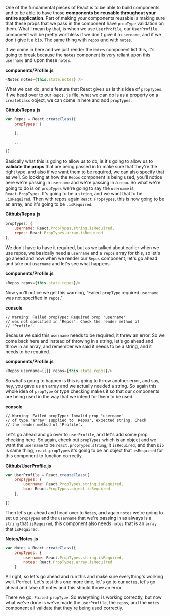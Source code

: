 One of the fundamental pieces of React is to be able to build components and to be able to have those **components be reusable throughout your entire application**. Part of making your components reusable is making sure that these props that we pass in the component have `propType` validation on them. What I mean by that, is when we use `UserProfile`, our `UserProfile` component will be pretty worthless if we don't give it a `username`, and if we don't give it a `bio`. The same thing with `repos` and with `notes`.

If we come in here and we just render the `Notes` component list this, it's going to break because the `Notes` component is very reliant upon this `username` and upon these `notes`. 

**components/Profile.js**
``` javascript
<Notes notes={this.state.notes} />
```
What we can do, and a feature that React gives us is this idea of `propTypes`. If we head over to our `Repos.js` file, what we can do is as a property on a `createClass` object, we can come in here and add `propTypes`.

**Github/Repos.js**
``` javascript
var Repos = React.createClass({
	propTypes: {

	},

	...

)}
```
Basically what this is going to allow us to do, is it's going to allow us to **validate the props** that are being passed in to make sure that they're the right type, and also if we want them to be required, we can also specify that as well. So looking at how the `Repos` component is being used, you'll notice here we're passing in `username` and we're passing in a `repo`. So what we're going to do is on `propTypes` we're going to say the `username` is `React.PropTypes`. It's going to be a `string`, and we want that to be `.isRequired`. Then with repos again `React.PropTypes`, this is now going to be an array, and it's going to be `.isRequired`. 

**Github/Repos.js**
``` javascript
propTypes: {
	username: React.PropTypes.string.isRequired,
	repos: React.PropTypes.array.isRequired
},
```
We don't have to have it required, but as we talked about earlier when we use repos, we basically need a `username` and a `repos` array for this, so let's go ahead and now when we render our `Repos` component, let's go ahead and take out `username` and let's see what happens. 

**components/Profile.js**
``` javascript	
<Repos repos={this.state.repos}/> 
```

Now you'll notice we get this warning, "Failed `propType` required `username` was not specified in `repos`."

**console**
```
// Warning: Failed propType: Required prop 'username'
// was not specified in 'Repos'. Check the render method of 
// 'Profile'.
```
Because we said this `username` needs to be required, it threw an error. So we come back here and instead of throwing in a string, let's go ahead and throw in an array, and remember we said it needs to be a string, and it needs to be required. 

**components/Profile.js**
``` javascript
<Repos username={[]} repos={this.state.repos}/> 
```
So what's going to happen is this is going to throw another error, and say, hey, you gave us an array and we actually needed a string. So again this whole idea of `propType` or type checking makes it so that our components are being used in the way that we intend for them to be used.

**console**
```
// Warning: Failed propType: Invalid prop 'username'
// of type 'array' supplied to 'Repos', expected string. Check 
// the render method of 'Profile'.
```
Let's go ahead and go over to `userProfile`, and let's add some prop checking here. So again, check out `propTypes` which is an object and we want the `username` to be `react.propTypes.string`, it `isRequired`, and then `bio` is same thing, `react.propTypes` it's going to be an object that `isRequired` for this component to function correctly.

**Github/UserProfile.js**
``` javascript
var UserProfile = React.createClass({
	propTypes: {
		username: React.PropTypes.string.isRequired,
		bio: React.PropTypes.object.isRequired
	},

})
```
Then let's go ahead and head over to `Notes`, and again `notes` we're going to set up `propTypes` and the `username` that we're passing in as always is a `string` that `isRequired`, this component also needs `notes` that is an `array` that `isRequired`. 

**Notes/Notes.js**
``` javascript
var Notes = React.createClass({
	propTypes: {
		username: React.PropTypes.string.isRequired,
		notes: React.PropTypes.array.isRequired
	}
```
All right, so let's go ahead and run this and make sure everything's working well. Perfect. Let's test this one more time, let's go to our `notes`, let's go ahead and take off notes and this should throw an error.

There we go, `Failed propType`. So everything is working correctly, but now what we've done is we've made the `userProfile`, the `repos`, and the `notes` component all validate that they're being used correctly.